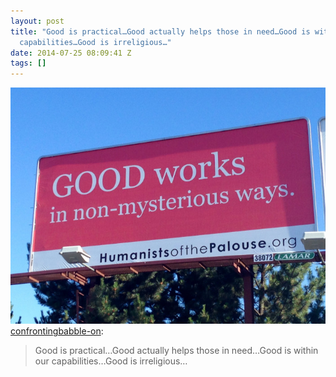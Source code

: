 ```yaml
---
layout: post
title: "Good is practical…Good actually helps those in need…Good is within our
  capabilities…Good is irreligious…"
date: 2014-07-25 08:09:41 Z
tags: []
---
```

![](/media/2014/07/92812142361.jpg)
[confrontingbabble-on](http://confrontingbabble-on.tumblr.com/post/91545753350/good-is-practical-good-actually-helps-those-in):

> Good is practical…Good actually helps those in need…Good is within our capabilities…Good is irreligious…
